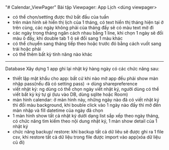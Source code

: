 "# Calendar_ViewPager" 
Bài tập Viewpager: App Lịch <dùng viewpager>
- có thể chọn/setting được thứ bắt đầu của tuần
- trên màn hình sẽ hiển thị lịch của 1 tháng, có text hiển thị tháng hiện tại ở trên cùng, các ngày không phải của tháng đấy sẽ có màu text mờ đi
- các ngày trong tháng ngăn cách nhau bằng 1 line, khi chọn 1 ngày sẽ đổi màu ô đấy, khi double tab 1 ô sẽ đổi sang 1 màu khác
- có thể chuyển sang tháng tiếp theo hoặc trước đó bằng cách vuốt sang trái hoặc phải
- có thể thêm bất kỳ tính năng nào khác

------------------------------------------------
Database
Xây dựng 1 app ghi lại nhật ký hàng ngày có các chức năng sau:
- thiết lập mật khẩu cho app: bất cứ khi nào mở app đều phải show màn nhập pass(nếu đã có setting pass) -> dùng sharepreference
- viết nhật ký: ng dùng có thể chọn ngày viết nhật ký, người dùng có thể viết bất kỳ ký tự gì (lưu vào DB, dùng sqlite hoặc Room)
- màn hình calendar: ở màn hình này, những ngày nào đã có viết nhật ký thì đổi màu background, khi bouble click vào 1 ngày nào đấy thì mở đến màn nhập và fill datetime của ngày đã chọn
- 1 màn hình show tất cả nhật ký dưới dạng list sắp xếp theo ngày tháng, có chức năng tìm kiếm theo nội dung nhật ký, 1 màn show detail của 1 nhật ký
- chức năng backup/ restore: khi backup tất cả dữ liêu sẽ được ghi ra 1 file csv, khi restore tất cả dữ liệu trong file được import vào app(xóa dữ liệu cũ đi)